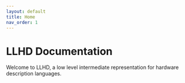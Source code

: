 ```yaml
---
layout: default
title: Home
nav_order: 1
---
```


# LLHD Documentation

Welcome to LLHD, a low level intermediate representation for hardware description languages.
